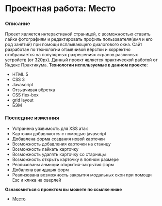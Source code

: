 # Проектная работа: Место

### Описание

Проект является интерактивной страницей, с возможностью ставить лайки фотографиям
и редактировать профиль пользователя(имя и его род занятий) при помощи всплывающего
диалогового окна. Сайт разработан по технологии отзывчивой вёрстки и корректно
отображается на популярных разрешениях экранов различных устройств (от 320px).
Данный проект является практической работой от Яндекс Практикума.
**Технологии используемые в данном проекте:**
* HTML 5
* CSS 3
* Javascript
* Отзывчивая вёрстка
* CSS flex-box
* grid layout
* БЭМ

### Последние изменния

* Устранена уязвимость для XSS атак
* Карточки добавляются с помощью javascript
* Добавлена форма создания новой карточки
* Возможность добавления карточки на станицу
* Возможность лайкать карточку
* Возможность удалять карточку со старницы
* Возможность открыть карточку в полном размере
* Реализованы анмиции открытия-закрытия форм
* Добалена валидация форм
* Реализована возможность закрытия модальных окон при помощи Esc и клика на оверлей

**Ознакомиться с проектом вы можете по ссылке ниже**
* [Место](https://xmlhttprequest404.github.io/mesto/index.html)
